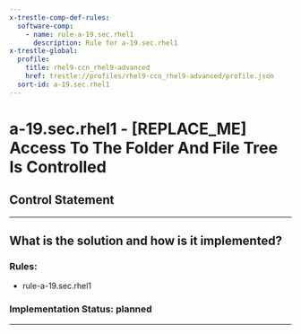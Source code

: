 ```yaml
---
x-trestle-comp-def-rules:
  software-comp:
    - name: rule-a-19.sec.rhel1
      description: Rule for a-19.sec.rhel1
x-trestle-global:
  profile:
    title: rhel9-ccn_rhel9-advanced
    href: trestle://profiles/rhel9-ccn_rhel9-advanced/profile.json
  sort-id: a-19.sec.rhel1
---
```


# a-19.sec.rhel1 - \[REPLACE_ME\] Access To The Folder And File Tree Is Controlled

## Control Statement

______________________________________________________________________

## What is the solution and how is it implemented?

<!-- For implementation status enter one of: implemented, partial, planned, alternative, not-applicable -->

<!-- Note that the list of rules under ### Rules: is read-only and changes will not be captured after assembly to JSON -->

<!-- Add control implementation description here for control: a-19.sec.rhel1 -->

### Rules:

  - rule-a-19.sec.rhel1

### Implementation Status: planned

______________________________________________________________________
